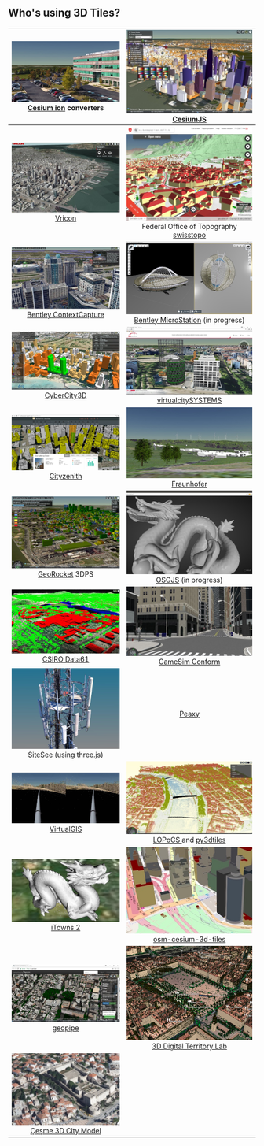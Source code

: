 ## Who's using 3D Tiles?

![](figures/ecosystem/composer.jpg) [Cesium ion](https://cesium.com/) converters | ![](figures/ecosystem/AGI.jpg) [CesiumJS](https://cesium.com/cesiumjs/) |
|:---:|:---:|
![](figures/ecosystem/Vricon.jpg) [Vricon](http://www.vricon.com/) | ![](figures/ecosystem/swisstopo.jpg) Federal Office of Topography <br/> [swisstopo](https://map.geo.admin.ch)  |
![](figures/ecosystem/BentleyContextCapture.jpg) [Bentley ContextCapture](https://www.linkedin.com/pulse/contextcapture-web-publishing-cesium-aude-camus) | ![](figures/ecosystem/microstation.jpg) [Bentley MicroStation](https://www.bentley.com/en/products/brands/microstation) (in progress) |
![](figures/ecosystem/CC3D.jpg) [CyberCity3D](http://www.cybercity3d.com/) | ![](figures/ecosystem/virtualcitySYSTEMS.jpg) [virtualcitySYSTEMS](http://www.virtualcitysystems.de/en/)  |
![](figures/ecosystem/Cityzenith.jpg) [Cityzenith](http://www.cityzenith.com/) | ![](figures/ecosystem/Fraunhofer.jpg) [Fraunhofer](http://www.fraunhofer.de/en.html)  | ![](figures/ecosystem/aero3dpro.jpg) [aero3Dpro](http://aero3dpro.com.au/) |
![](figures/ecosystem/3dps.jpg) [GeoRocket](https://georocket.io/) 3DPS | ![](figures/ecosystem/osgjs.jpg) [OSGJS](https://cedricpinson.github.io/osgjs-website/) (in progress) |
![](figures/ecosystem/data61.jpg) [CSIRO Data61](https://www.data61.csiro.au/) | ![](figures/ecosystem/gamesim.jpg) [GameSim Conform](https://www.gamesim.com/3d-geospatial-conform/) |
![](figures/ecosystem/sitesee.jpg) [SiteSee](http://www.sitesee.com.au/) (using three.js) | [Peaxy](https://peaxy.net/)  |
![](figures/ecosystem/virtualgis.jpg) [VirtualGIS](https://www.virtualgis.io/) | ![](figures/ecosystem/grandlyon.jpg) [LOPoCS ](https://github.com/Oslandia/lopocs) and [py3dtiles](https://github.com/Oslandia/py3dtiles)
![](figures/ecosystem/itowns.jpg) [iTowns 2](https://github.com/iTowns/itowns) | ![](figures/ecosystem/osm-cesium-3d-tiles.jpg) [osm-cesium-3d-tiles](https://github.com/kiselev-dv/osm-cesium-3d-tiles) |
![](figures/ecosystem/geopipe.jpg) [geopipe](https://geopi.pe/) | ![](figures/ecosystem/poulain.jpg) [3D Digital Territory Lab](https://cesium.com/blog/2018/02/05/digital-territory-lab/) |
![](figures/ecosystem/cesme.jpg) [Çeşme 3D City Model](https://cesium.com/blog/2018/03/26/cesme-3d-city-model/) |
